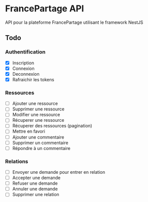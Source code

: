 # FrancePartage API

API pour la plateforme FrancePartage utilisant le framework NestJS

## Todo

### Authentification

- [x] Inscription
- [x] Connexion
- [x] Deconnexion
- [x] Rafraichir les tokens

### Ressources

- [ ] Ajouter une ressource
- [ ] Supprimer une ressource
- [ ] Modifier une ressource
- [ ] Récuperer une ressource
- [ ] Récuperer des ressources (pagination)
- [ ] Mettre en favori
- [ ] Ajouter une commentaire
- [ ] Supprimer un commentaire
- [ ] Répondre à un commentaire

### Relations

- [ ] Envoyer une demande pour entrer en relation
- [ ] Accepter une demande
- [ ] Refuser une demande
- [ ] Annuler une demande
- [ ] Supprimer une relation
